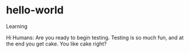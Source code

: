 # hello-world
Learning

Hi Humans:
Are you ready to begin testing. Testing is so much fun, and at the end you get cake. You like cake right?
